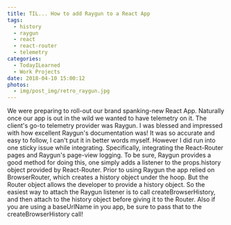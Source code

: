 ```yaml
---
title: TIL... How to add Raygun to a React App
tags:
  - history
  - raygun
  - react
  - react-router
  - telemetry
categories:
  - TodayILearned
  - Work Projects
date: 2018-04-10 15:00:12
photos:
  - img/post_img/retro_raygun.jpg
---
```


We were preparing to roll-out our brand spanking-new React App. Naturally once our app is out in the wild we wanted to have telemetry on it. The client's go-to telemetry provider was Raygun. I was blessed and impressed with how excellent Raygun's documentation was! It was so accurate and easy to follow, I can't put it in better words myself. However I did run into one sticky issue while integrating. Specifically, integrating the React-Router pages and Raygun's page-view logging. To be sure, Raygun provides a good method for doing this, one simply adds a listener to the props.history object provided by React-Router. Prior to using Raygun the app relied on BrowserRouter, which creates a history object under the hoop. But the Router object allows the developer to provide a history object. So the easiest way to attach the Raygun listener is to call createBrowserHistory, and then attach to the history object before giving it to the Router. Also if you are using a baseUrlName in you app, be sure to pass that to the createBrowserHistory call!